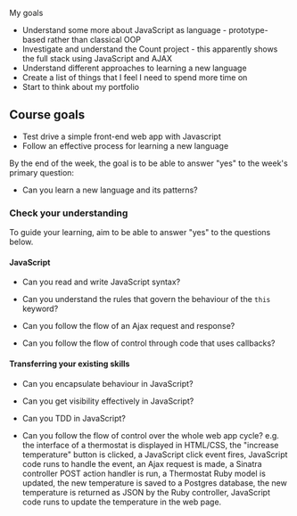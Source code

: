 My goals

- Understand some more about JavaScript as language - prototype-based rather than classical OOP
- Investigate and understand the Count project - this apparently shows the full stack using JavaScript and AJAX
- Understand different approaches to learning a new language
- Create a list of things that I feel I need to spend more time on
- Start to think about my portfolio



## Course goals

- Test drive a simple front-end web app with Javascript
- Follow an effective process for learning a new language

By the end of the week, the goal is to be able to answer "yes" to the week's primary question:

- Can you learn a new language and its patterns?

### Check your understanding

To guide your learning, aim to be able to answer "yes" to the questions below.

#### JavaScript

- Can you read and write JavaScript syntax?

- Can you understand the rules that govern the behaviour of the `this` keyword?

- Can you follow the flow of an Ajax request and response?

- Can you follow the flow of control through code that uses callbacks?

#### Transferring your existing skills

- Can you encapsulate behaviour in JavaScript?

- Can you get visibility effectively in JavaScript?

- Can you TDD in JavaScript?

- Can you follow the flow of control over the whole web app cycle? e.g. the interface of a thermostat is displayed in HTML/CSS, the "increase temperature" button is clicked, a JavaScript click event fires, JavaScript code runs to handle the event, an Ajax request is made, a Sinatra controller POST action handler is run, a Thermostat Ruby model is updated, the new temperature is saved to a Postgres database, the new temperature is returned as JSON by the Ruby controller, JavaScript code runs to update the temperature in the web page.

